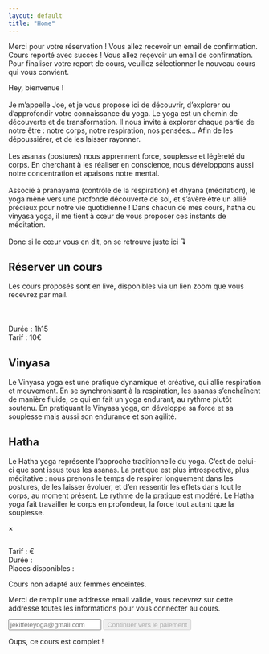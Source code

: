 ```yaml
---
layout: default
title: "Home"
---
```


<div id="payment-successful" class="infobox end-of-flow-success">
	Merci pour votre réservation ! Vous allez recevoir un email de confirmation.
</div>

<div id="postpone-successful" class="infobox end-of-flow-success">
	Cours reporté avec succès ! Vous allez reçevoir un email de confirmation. 
</div>

<div id="postpone-mode" class="infobox">
	Pour finaliser votre report de cours, veuillez sélectionner le nouveau cours qui vous convient. 
</div>

<div id="welcome" class="infobox">
	<p>
		Hey, bienvenue !
		<br/>
		<br/>
		Je m’appelle Joe, et je vous propose ici de découvrir, d’explorer ou d’approfondir votre connaissance du yoga. 
		Le yoga est un chemin de découverte et de transformation. Il nous invite à explorer chaque partie de notre être : notre corps, notre respiration, nos pensées... Afin de les dépoussiérer, et de les laisser rayonner.
		<br/>
		<br/>
		Les asanas (postures) nous apprennent force, souplesse et légèreté du corps. En cherchant à les réaliser en conscience, nous développons aussi notre concentration et apaisons notre mental.
		<br/>
		<br/>
		Associé à pranayama (contrôle de la respiration) et dhyana (méditation), le yoga mène vers une profonde découverte de soi, et s’avère être un allié précieux pour notre vie quotidienne ! Dans chacun de mes cours, hatha ou vinyasa yoga, il me tient à cœur de vous proposer ces instants de méditation. 
		<br/>
		<br/>
		Donc si le cœur vous en dit, on se retrouve juste ici ↴
	</p>
</div>

<div id="book">
	<div>
		<h2>Réserver un cours</h2>
		<div id='calendar'></div>
	</div>
	<p>Les cours proposés sont en live, disponibles via un lien zoom que vous recevrez par mail.<br/><br/><br/><br/>Durée : 1h15<br/>Tarif : 10€</p>
</div>


<div id="yoga-types-info">
	<div class="infobox">
		<h2>Vinyasa</h2>
		<p>Le Vinyasa yoga est une pratique dynamique et créative, qui allie respiration et mouvement. En se synchronisant à la respiration, les asanas s’enchaînent de manière fluide, ce qui en fait un yoga endurant, au rythme plutôt soutenu. En pratiquant le Vinyasa yoga, on développe sa force et sa souplesse mais aussi son endurance et son agilité. </p>
	</div>
	<div class="infobox">
		<h2>Hatha</h2>
		<p>Le Hatha yoga représente l’approche traditionnelle du yoga. C‘est de celui-ci que sont issus tous les asanas. La pratique est plus introspective, plus méditative : nous prenons le temps de respirer longuement dans les postures, de les laisser évoluer, et d’en ressentir les effets dans tout le corps, au moment présent. Le rythme de la pratique est modéré. Le Hatha yoga fait travailler le corps en profondeur, la force tout autant que la souplesse. </p>
	</div>
</div>

<div id="modal">
  <div>
    <span id="close-modal">&times;</span>
    <div id="lesson-info">
    	<h2 id="lesson-title"></h2>
    	<p id="lesson-time"></p>
    	<p>
    		Tarif : <span id="lesson-price"></span>€<br/>
    		Durée : <span id="lesson-duration"></span><br/>
    		Places disponibles : <span id="lesson-bookings-remaining"></span>
    		<p id="lesson-description"></p>
    		<p id="lesson-warning">Cours non adapté aux femmes enceintes.</p>
    	</p>
    </div>
    <div class="booking" id="booking-info">
    	<p>Merci de remplir une addresse email valide, vous recevrez sur cette addresse toutes les informations pour vous connecter au cours.</p>
    	<input type="email" name="email" placeholder="jekiffeleyoga@gmail.com" id="email" />
    	<button id="lesson-book" disabled="disabled" type="submit">Continuer vers le paiement<span id="wait"></span></button>
    </div>
    <div class="booking" id="booking-full">
    	<p>Oups, ce cours est complet !</p>
    </div>
  </div>
</div>


<div>
	<script src="https://js.stripe.com/v3"></script>
	<script src="https://cdn.jsdelivr.net/npm/fullcalendar@5.3.2/main.min.js" integrity="sha256-mMw9aRRFx9TK/L0dn25GKxH/WH7rtFTp+P9Uma+2+zc=" crossorigin="anonymous"></script>
	<link rel="stylesheet" href="https://cdn.jsdelivr.net/npm/fullcalendar@5.3.2/main.min.css" integrity="sha256-uq9PNlMzB+1h01Ij9cx7zeE2OR2pLAfRw3uUUOOPKdA=" crossorigin="anonymous">
	<script>
		// Utils
		window.vars = {postponeMode: false}
	  function replaceForLesson(name, text) {
	    document.getElementById("lesson-" + name).innerText = text
	  }
	  // If end of flow
	  if(window.location.hash == "#payment-successful") {
	    document.getElementById("payment-successful").style.display = "block"
	  }
	  if(window.location.hash == "#postpone-successful") {
	    document.getElementById("postpone-successful").style.display = "block"
	  }
	  // If postpone mode
	  if (window.location.hash.startsWith("#postpone?")) {
	  	const params = new URLSearchParams(window.location.hash.slice(10))
	  	window.vars.postponeMode = true
	  	window.vars.customerId = params.get("customerId")
	  	window.vars.lessonToPostponeId = params.get("lessonToPostponeId")
	  	window.vars.alreadyBookedLessons = params.get("alreadyBookedLessons").split(",")
	    document.getElementById("postpone-mode").style.display = "block"
	    document.querySelector("#lesson-book").innerHTML = "Reporter pour ce cours" + document.querySelector("#lesson-book").innerHTML.replace(/^[^<]+/, "")
	  }
	  //
	  document.addEventListener('DOMContentLoaded', function() {
	    // Vars
	    const modal = document.getElementById("modal")
			const emailInput = document.getElementById('email')
	    const calendarEl = document.getElementById('calendar');
	    const lessonBook = document.getElementById("lesson-book")
	    const reEmail = /^\w+([-+.']\w+)*@\w+([-.]\w+)*\.\w+([-.]\w+)*$/
	    const stripe = Stripe('pk_test_q23TkZKgp8unr6VHj80CFF4F00XhYwquMh');
			// Restore previous email inputed
			const previousEmail = localStorage.getItem('email')
			if (previousEmail) {
				emailInput.value = previousEmail
			}
		  // Modal handling
	    closeModal = () => modal.style.display = "none"
	    document.getElementById("close-modal").addEventListener("click", closeModal)
	    window.addEventListener("click", (event) => {
	      event.target == modal && closeModal()
	    })
			// Fetch events
	  	fetch('https://ga09zolgt2.execute-api.eu-west-3.amazonaws.com/events.json')
		  .then(response => {
		  	if (response.ok) {
		  		return response.json()
		  	} else {
		  		throw new Error("No OK response")
		  	}
		  })
		  .then(events => {
		  	const filter = (window.vars.postponeMode) ? window.vars.alreadyBookedLessons : []
		  	const filteredEvents = events.filter(e => ! filter.includes(e.id))
		  	calendar.addEventSource({
		  		events: filteredEvents,
		  		color: "#74503b",
		  		textColor: "white"
		  	})
		  })
		  .catch(err => {
		  	console.error(err)
		  	calendarEl.prepend("Impossible de récupérer les cours actuellement, revenez plus tard.")
		  })
	    // Validate email in real time
	  	emailInput.addEventListener("input", (event) => {
	      	lessonBook.disabled = ! reEmail.test(String(event.target.value).toLowerCase())
	    })
	    emailInput.dispatchEvent(new Event("input"))
	    // Init FullCalendar
	    const calendar = new FullCalendar.Calendar(calendarEl, {
	      initialView: 'dayGridWeek',
	      titleFormat: { day: 'numeric', month: 'short' },
	      locale: 'fr',
	      firstDay: 1,
	      buttonText: {
	        today: "Aujourd'hui"
	      },
	      eventDisplay: "block",
	      eventTimeFormat: {
	        hour: '2-digit',
	        minute: '2-digit',
	        meridiem: false
	      },
	      height: "auto",
	      eventClick: (info) => {
	      	// Populate the modal
	      	const {durationHuman, startHuman} = datetimeToFrenchDatetimeAndDuration(info.event.start, info.event.end)
	        const bookingsRemaining = info.event.extendedProps.bookings_remaining
	        document.getElementById("booking-info").style.display = (bookingsRemaining > 0) ? "block" : "none"
	        document.getElementById("booking-full").style.display = (bookingsRemaining > 0) ? "none" : "block"
	        window.vars.lessonId = info.event.id
	        ;[
	          ["title", info.event.extendedProps.long_title],
	          ["description", info.event.extendedProps.description],
	          ["time", startHuman],
	          ["duration", durationHuman],
	          ["price", info.event.extendedProps.price],
	          ["bookings-remaining", bookingsRemaining],
	        ].map(r => replaceForLesson(r[0], r[1]))
	        // Diplay it
	        modal.style.display = "flex"
	      }
	    })
	    calendar.render()
	    // Handle modal submit button
	  	document.getElementById('lesson-book').addEventListener("click", () => {
	  		// Loading animation
  		  clearAnimation = animateWaitElement(document.getElementById("wait"), lessonBook)
	  		// Save email
	  		const email = emailInput.value
	  		localStorage.setItem('email', email)
	  		if (window.vars.postponeMode) {
		  		// Postpone
		     	fetch(
	      		`https://ga09zolgt2.execute-api.eu-west-3.amazonaws.com/account/postpone?customerId=${window.vars.customerId}&id=${window.vars.lessonToPostponeId}&newId=${window.vars.lessonId}`,
	      		{ method: "POST" }
	      	)
	        .then(response => {
	        	if (response.ok) {
	        		window.location.hash = "#postpone-successful"
	        		window.location.reload()
	        	} else {
	        		throw new Error("No OK response")
	        	}
	        })
	        .catch(err => {
	        	clearAnimation()
	        	console.error(err)
	        	document.getElementById("booking-info").append("Impossible de reporter le cours, veuillez rééssayer plus tard.")
	        })
	  		} else {
		  		// Create a Stripe Session
		     	fetch(
	      		"https://ga09zolgt2.execute-api.eu-west-3.amazonaws.com/setupNewBooking",
	      		{
	      			method: "POST",
	      			headers: { "Content-Type": "application/json" },
	      			body: JSON.stringify({
	    					id: window.vars.lessonId,
	    					email: email
	      			})
	      	})
	        .then(response => {
	        	if (response.ok) {
	        		return response.json()
	        	} else {
	        		throw new Error("No OK response")
	        	}
	        })
	        .then(j => {
	        	stripe.redirectToCheckout({"sessionId": j.stripe_session_id})
	        })
	        .catch(err => {
	        	clearAnimation()
	        	console.error(err)
	        	document.getElementById("booking-info").append("Impossible de mettre en place le paiement, veuillez rééssayer plus tard.")
	        })
	  		}
	    })
	  });
	</script>
</div>